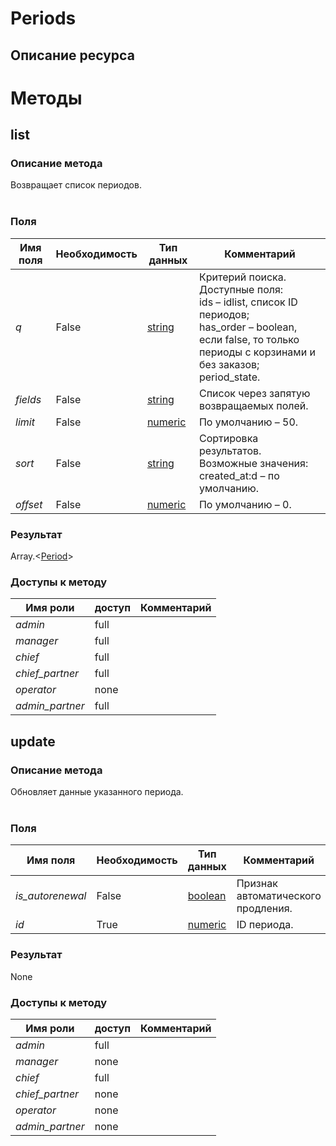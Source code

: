 
# Periods

## Описание ресурса

# Методы

## list

### Описание метода
Возвращает список периодов.<br/><br/>
### Поля

| Имя поля | Необходимость | Тип данных | Комментарий |
|---|---|---|---|
|*q*|False|[string](/types/string)|Критерий поиска.<br/>Доступные поля:<br/>ids – idlist, список ID периодов;<br/>has_order – boolean, если false, то только периоды с корзинами и без заказов;<br/>period_state. <br/>|
|*fields*|False|[string](/types/string)|Список через запятую возвращаемых полей.<br/>|
|*limit*|False|[numeric](/types/numeric)|По умолчанию – 50.<br/>|
|*sort*|False|[string](/types/string)|Сортировка результатов.<br/>Возможные значения:<br/>created_at:d – по умолчанию.<br/>|
|*offset*|False|[numeric](/types/numeric)|По умолчанию – 0.<br/>|

### Результат
Array.<[Period](/types/Period)>
### Доступы к методу

| Имя роли | доступ | Комментарий |
|---|---|---|
|*admin*|full||
|*manager*|full||
|*chief*|full||
|*chief_partner*|full||
|*operator*|none||
|*admin_partner*|full||

## update

### Описание метода
Обновляет данные указанного периода.<br/><br/>
### Поля

| Имя поля | Необходимость | Тип данных | Комментарий |
|---|---|---|---|
|*is_autorenewal*|False|[boolean](/types/boolean)|Признак автоматического продления.<br/>|
|*id*|True|[numeric](/types/numeric)|ID периода.<br/>|

### Результат
None
### Доступы к методу

| Имя роли | доступ | Комментарий |
|---|---|---|
|*admin*|full||
|*manager*|none||
|*chief*|full||
|*chief_partner*|none||
|*operator*|none||
|*admin_partner*|none||
